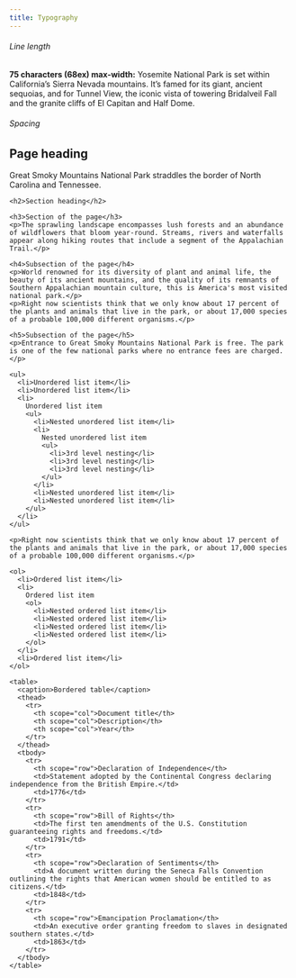 ```yaml
---
title: Typography
---
```

<div class="usa-prose">
  <div class="usa-line-length-example usa-prose">
    <h6 class="usa-heading-alt">Line length</h6>
    <section class="typography-example usa-prose margin-top-1">
      <p><strong>75 characters (68ex) max-width:</strong> Yosemite National Park is set within California’s Sierra Nevada mountains. It’s famed for its giant, ancient sequoias, and for Tunnel View, the iconic vista of towering Bridalveil Fall and the granite cliffs of El Capitan and Half Dome.</p>
    </section>
  </div>

  <h6 class="usa-heading-alt">Spacing</h6>
  <section class="example-spacing usa-prose margin-top-1 font-sans-sm measure-3">
    <h1>Page heading</h1>
    <p class="usa-intro">Great Smoky Mountains National Park straddles the border of North Carolina and Tennessee.</p>

    <h2>Section heading</h2>

    <h3>Section of the page</h3>
    <p>The sprawling landscape encompasses lush forests and an abundance of wildflowers that bloom year-round. Streams, rivers and waterfalls appear along hiking routes that include a segment of the Appalachian Trail.</p>

    <h4>Subsection of the page</h4>
    <p>World renowned for its diversity of plant and animal life, the beauty of its ancient mountains, and the quality of its remnants of Southern Appalachian mountain culture, this is America's most visited national park.</p>
    <p>Right now scientists think that we only know about 17 percent of the plants and animals that live in the park, or about 17,000 species of a probable 100,000 different organisms.</p>

    <h5>Subsection of the page</h5>
    <p>Entrance to Great Smoky Mountains National Park is free. The park is one of the few national parks where no entrance fees are charged.</p>

    <ul>
      <li>Unordered list item</li>
      <li>Unordered list item</li>
      <li>
        Unordered list item
        <ul>
          <li>Nested unordered list item</li>
          <li>
            Nested unordered list item
            <ul>
              <li>3rd level nesting</li>
              <li>3rd level nesting</li>
              <li>3rd level nesting</li>
            </ul>
          </li>
          <li>Nested unordered list item</li>
          <li>Nested unordered list item</li>
        </ul>
      </li>
    </ul>

    <p>Right now scientists think that we only know about 17 percent of the plants and animals that live in the park, or about 17,000 species of a probable 100,000 different organisms.</p>

    <ol>
      <li>Ordered list item</li>
      <li>
        Ordered list item
        <ol>
          <li>Nested ordered list item</li>
          <li>Nested ordered list item</li>
          <li>Nested ordered list item</li>
          <li>Nested ordered list item</li>
        </ol>
      </li>
      <li>Ordered list item</li>
    </ol>

    <table>
      <caption>Bordered table</caption>
      <thead>
        <tr>
          <th scope="col">Document title</th>
          <th scope="col">Description</th>
          <th scope="col">Year</th>
        </tr>
      </thead>
      <tbody>
        <tr>
          <th scope="row">Declaration of Independence</th>
          <td>Statement adopted by the Continental Congress declaring independence from the British Empire.</td>
          <td>1776</td>
        </tr>
        <tr>
          <th scope="row">Bill of Rights</th>
          <td>The first ten amendments of the U.S. Constitution guaranteeing rights and freedoms.</td>
          <td>1791</td>
        </tr>
        <tr>
          <th scope="row">Declaration of Sentiments</th>
          <td>A document written during the Seneca Falls Convention outlining the rights that American women should be entitled to as citizens.</td>
          <td>1848</td>
        </tr>
        <tr>
          <th scope="row">Emancipation Proclamation</th>
          <td>An executive order granting freedom to slaves in designated southern states.</td>
          <td>1863</td>
        </tr>
      </tbody>
    </table>
  </section>
</div>